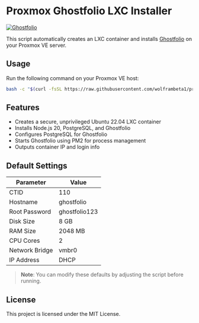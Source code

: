 # Proxmox Ghostfolio LXC Installer

[![Ghostfolio](https://img.shields.io/badge/Ghostfolio-Install-brightgreen?style=for-the-badge&logo=proxmox&logoColor=white)](https://ghostfolio.io)

This script automatically creates an LXC container and installs [Ghostfolio](https://github.com/ghostfolio/ghostfolio) on your Proxmox VE server.

## Usage

Run the following command on your Proxmox VE host:

```bash
bash -c "$(curl -fsSL https://raw.githubusercontent.com/wolframbeta1/proxmox-ghostfolio/main/ghostfolio-lxc.sh)"
```

## Features

- Creates a secure, unprivileged Ubuntu 22.04 LXC container
- Installs Node.js 20, PostgreSQL, and Ghostfolio
- Configures PostgreSQL for Ghostfolio
- Starts Ghostfolio using PM2 for process management
- Outputs container IP and login info

## Default Settings

| Parameter        | Value               |
|------------------|---------------------|
| CTID             | 110                 |
| Hostname         | ghostfolio          |
| Root Password    | ghostfolio123        |
| Disk Size        | 8 GB                |
| RAM Size         | 2048 MB             |
| CPU Cores        | 2                   |
| Network Bridge   | vmbr0               |
| IP Address       | DHCP                |

> **Note**: You can modify these defaults by adjusting the script before running.

## License

This project is licensed under the MIT License.
